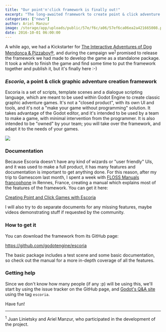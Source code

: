 ```yaml
---
title: "Our point'n'click framework is finally out!"
excerpt: "The long-awaited framework to create point & click adventure games, initially promised during the Kickstarter for The Interactive Adventures of Dog Mendonça and Pizzaboy®, is finally available. It is of course open source, and comes with a great manual written by Ariel Manzur and the FLOSS Manuals FR team."
categories: ["news"]
author: Ariel Manzur
image: /storage/app/uploads/public/57e/f6c/a06/57ef6ca06ea2a421665008.png
date: 2016-10-01 06:00:00
---
```


A while ago, we had a Kickstarter for [The Interactive Adventures of Dog Mendonça & Pizzaboy®](http://store.steampowered.com/app/330420/), and during the campaign we<sup><a href="#note-1">1</a></sup> promised to release the framework we had made to develop the game as a standalone package. It took a while to finish the game and find some time to put the framework together and publish it, but it's finally here :-)

### *Escoria*, a point & click graphic adventure creation framework

Escoria is a set of scripts, template scenes and a dialogue scripting language, which are meant to be used within Godot Engine to create classic graphic adventure games. It's not a "closed product", with its own UI and tools, and it's not a "make your game without programming" solution. It takes advantage of the Godot editor, and it's intended to be used by a team to make a game, with minimal intervention from the programmer. It is also intended to be "owned" by your team; you will take over the framework, and adapt it to the needs of your games.

![](/storage/app/media/escoria/esc.png)

### Documentation

Because Escoria doesn't have any kind of wizards or "user friendly" UIs, and it was used to make a full product, it has many features and documentation is important to get anything done. For this reason, after my trip to Gamescom last month, I spent a week with [FLOSS Manuals francophone](https://www.flossmanualsfr.net/) in Rennes, France, creating a manual which explains most of the features of the framework. You can get it here:

[Creating Point and Click Games with Escoria](https://fr.flossmanuals.net/creating-point-and-click-games-with-escoria/)

I will also try to do separate documents for any missing features, maybe videos demonstrating stuff if requested by the community.

### How to get it

You can download the framework from its GitHub page:

https://github.com/godotengine/escoria

The basic package includes a test scene and some basic documentation, so check out the manual for a more in-depth coverage of all the features.

### Getting help

Since we don't know how many people (if any :p) will be using this, we'll start by using the issue tracker on the GitHub page, and [Godot's Q&A site](https://godotengine.org/qa/) using the tag `escoria`.

Have fun!

---

<a name="note-1"><sup>1</sup></a> Juan Linietsky and Ariel Manzur, who participated in the development of the project.
